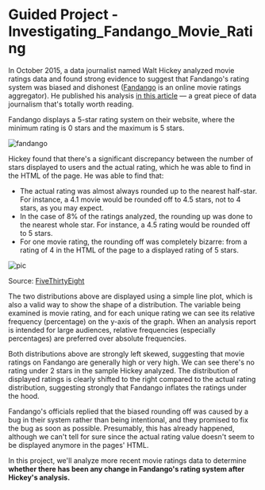 # Guided Project - Investigating_Fandango_Movie_Rating

In October 2015, a data journalist named Walt Hickey analyzed movie ratings data and found strong evidence to suggest that 
Fandango's rating system was biased and dishonest ([Fandango](https://www.fandango.com/) is an online movie ratings aggregator). 
He published his analysis [in this article](https://fivethirtyeight.com/features/fandango-movies-ratings/) — a great piece of data journalism that's totally worth reading.

Fandango displays a 5-star rating system on their website, where the minimum rating is 0 stars and the maximum is 5 stars.

![fandango](https://s3.amazonaws.com/dq-content/288/s1gp_fdg_stars.png)

Hickey found that there's a significant discrepancy between the number of stars displayed to users and the actual rating, 
which he was able to find in the HTML of the page. He was able to find that:

* The actual rating was almost always rounded up to the nearest half-star. For instance, a 4.1 movie would be rounded off to 4.5 stars, not to 4 stars, as you may expect.
* In the case of 8% of the ratings analyzed, the rounding up was done to the nearest whole star. For instance, a 4.5 rating would be rounded off to 5 stars.
* For one movie rating, the rounding off was completely bizarre: from a rating of 4 in the HTML of the page to a displayed rating of 5 stars.

![pic](https://s3.amazonaws.com/dq-content/288/s1gp_actual_vs_displayed.png)

<c>Source: [FiveThirtyEight](https://fivethirtyeight.com/features/fandango-movies-ratings/)</c>

The two distributions above are displayed using a simple line plot, which is also a valid way to show the shape of a distribution. 
The variable being examined is movie rating, and for each unique rating we can see its relative frequency (percentage) on the y-axis of the graph. 
When an analysis report is intended for large audiences, relative frequencies (especially percentages) are preferred over absolute frequencies.

Both distributions above are strongly left skewed, suggesting that movie ratings on Fandango are generally high or very high. 
We can see there's no rating under 2 stars in the sample Hickey analyzed. The distribution of displayed ratings is clearly 
shifted to the right compared to the actual rating distribution, suggesting strongly that Fandango inflates the ratings under the hood.

Fandango's officials replied that the biased rounding off was caused by a bug in their system rather than being intentional, 
and they promised to fix the bug as soon as possible. Presumably, this has already happened, although we can't tell for sure 
since the actual rating value doesn't seem to be displayed anymore in the pages' HTML.

In this project, we'll analyze more recent movie ratings data to determine <b>whether there has been any change in Fandango's 
rating system after Hickey's analysis.</b>
